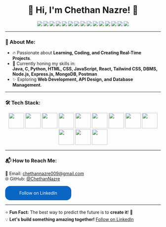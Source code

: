 <h1 align="center">👋 Hi, I'm Chethan Nazre! 🚀</h1>

<p align="center">
  <img src="https://img.shields.io/badge/Code-Java-informational?style=flat&logo=java&color=red" />
  <img src="https://img.shields.io/badge/Code-C-informational?style=flat&logo=c&color=blue" />
  <img src="https://img.shields.io/badge/Code-Python-informational?style=flat&logo=python&color=yellow" />
  <img src="https://img.shields.io/badge/Web-HTML5-informational?style=flat&logo=html5&color=orange" />
  <img src="https://img.shields.io/badge/Web-CSS3-informational?style=flat&logo=css3&color=blue" />
  <img src="https://img.shields.io/badge/Web-JavaScript-informational?style=flat&logo=javascript&color=yellow" />
  <img src="https://img.shields.io/badge/Web-React-informational?style=flat&logo=react&color=blue" />
  <img src="https://img.shields.io/badge/Styling-TailwindCSS-informational?style=flat&logo=tailwindcss&color=blue" />
  <img src="https://img.shields.io/badge/DBMS-MySQL-informational?style=flat&logo=mysql&color=blue" />
  <img src="https://img.shields.io/badge/Backend-Node.js-informational?style=flat&logo=nodedotjs&color=green" />
  <img src="https://img.shields.io/badge/Framework-Express.js-informational?style=flat&logo=express&color=black" />
  <img src="https://img.shields.io/badge/API-Postman-informational?style=flat&logo=postman&color=orange" />
  <img src="https://img.shields.io/badge/Database-MongoDB-informational?style=flat&logo=mongodb&color=green" />
  <img src="https://img.shields.io/badge/Tools-Mongo%20Atlas-informational?style=flat&logo=mongodb&color=darkgreen" />
  <img src="https://img.shields.io/badge/Tools-Mongo%20Compass-informational?style=flat&logo=mongodb&color=lightgreen" />
</p>

---


### 👀 About Me:
- 🔥 Passionate about **Learning, Coding, and Creating Real-Time Projects**.  
- 🎯 Currently honing my skills in:  
  **Java, C, Python, HTML, CSS, JavaScript, React, Tailwind CSS, DBMS, Node.js, Express.js, MongoDB, Postman**  
- ✨ Exploring **Web Development, API Design, and Database Management**.

---

### 🛠️ Tech Stack:
<p align="center">
  <img src="https://cdn.jsdelivr.net/gh/devicons/devicon/icons/java/java-original.svg" height="50" />
  <img src="https://cdn.jsdelivr.net/gh/devicons/devicon/icons/c/c-original.svg" height="50" />
  <img src="https://cdn.jsdelivr.net/gh/devicons/devicon/icons/python/python-original.svg" height="50" />
  <img src="https://cdn.jsdelivr.net/gh/devicons/devicon/icons/html5/html5-original.svg" height="50" />
  <img src="https://cdn.jsdelivr.net/gh/devicons/devicon/icons/css3/css3-original.svg" height="50" />
  <img src="https://cdn.jsdelivr.net/gh/devicons/devicon/icons/javascript/javascript-original.svg" height="50" />
  <img src="https://cdn.jsdelivr.net/gh/devicons/devicon/icons/react/react-original.svg" height="50" />
  <img src="https://cdn.jsdelivr.net/gh/devicons/devicon/icons/mysql/mysql-original.svg" height="50" />
  <img src="https://cdn.jsdelivr.net/gh/devicons/devicon/icons/nodejs/nodejs-original.svg" height="50" />
  <img src="https://cdn.jsdelivr.net/gh/devicons/devicon/icons/express/express-original.svg" height="50" />
  <img src="https://cdn.jsdelivr.net/gh/devicons/devicon/icons/mongodb/mongodb-original.svg" height="50" />
  <img src="https://cdn.jsdelivr.net/gh/devicons/devicon/icons/postman/postman-original.svg" height="50" />
</p>

---

### 📬 How to Reach Me:
📧 Email: [chethannazre009@gmail.com](mailto:chethannazre009@gmail.com)  
🌐 GitHub: [@ChethanNazre](https://github.com/ChethanNazre)

<a href="https://www.linkedin.com/comm/mynetwork/discovery-see-all?usecase=PEOPLE_FOLLOWS&followMember=chethan-nazre-s-85a3b7229" target="_blank" style="display: flex; flex-direction: column; justify-content: center; padding: 7px; text-align: center; outline: none; text-decoration: none; color: #ffffff; width: 200px; height: 32px; border-radius: 16px; background-color: #0A66C2; font-family: 'SF Pro Text', Helvetica, sans-serif;">Follow on LinkedIn</a>

---

⭐ **Fun Fact:** The best way to predict the future is to **create it**! 🚀  
💡 **Let's build something amazing together!**
<a class="libutton" href="https://www.linkedin.com/in/chethan-nazre-s-85a3b7229/" target="_blank">Follow on LinkedIn</a>
